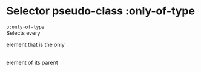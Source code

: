 # Selector pseudo-class :only-of-type

`p:only-of-type`  
Selects every <p> element that is the only <p>  
element of its parent  

